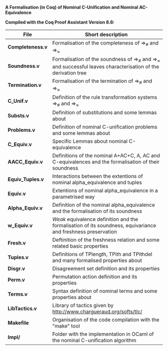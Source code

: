**A Formalisation (in Coq) of Nominal C-Unification and Nominal AC-Equivalence**

**Compiled with the Coq Proof Assistant Version 8.6:**

**File** | Short description
------------ | -------------
**Completeness.v**  | Formalisation of the completeness of  $\Rightarrow_{\#}$ and $\Rightarrow_{\approx}$
**Soundness.v**     | Formalisation of the soundness of $\Rightarrow_{\#}$ and $\Rightarrow_{\approx}$ and successful leaves characterisation of the derivation tree
**Termination.v**   | Formalisation of the termination of  $\Rightarrow_{\#}$ and $\Rightarrow_{\approx}$
**C_Unif.v**        | Definition of the rule transformation systems $\Rightarrow_{\#}$ and $\Rightarrow_{\approx}$
**Substs.v**        | Definition of substitutions and some lemmas about
**Problems.v**      | Definition of nominal C-unification problems and some lemmas about
**C_Equiv.v**       | Specific Lemmas about nominal C-equivalence
**AACC_Equiv.v**    | Definitions of the nominal A+AC+C, A, AC and C-equivalences and the formalisation of their soundness
**Equiv_Tuples.v**  | Interactions between the extentions of nominal alpha_equivalence and tuples
**Equiv.v**         | Extentions of nominal alpha_equivalence in a parametrised way
**Alpha_Equiv.v**   | Definition of the nominal alpha_equivalence and the formalisation of its soundness
**w_Equiv.v**       | *Weak* equivalence definition and the formalisation of its soundness, equivariance and freshness preservation
**Fresh.v**         | Deftinition of the freshness relation and some related basic properties
**Tuples.v**        | Definitions of TPlength, TPith and TPithdel and many formalised properties about
**Disgr.v**         | Disagreement set definition and its properties
**Perm.v**          | Permutation action definition and its properties
**Terms.v**         | Syntax definition of nominal terms and some properties about
**LibTactics.v**    | Library of tactics given by http://www.chargueraud.org/softs/tlc/
**Makefile**        | Organisation of the code compilation with the "make" tool
**Impl/**           | Folder with the implementation in OCaml of the nominal C-unification algorithm


















